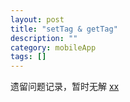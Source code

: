 ```yaml
---
layout: post 
title: "setTag & getTag"
description: ""
category: mobileApp
tags: []
---
```


遗留问题记录，暂时无解
[xx](http://stackoverflow.com/questions/25528000/gettag-return-not-identical-with-settag-in-expandablelistview)